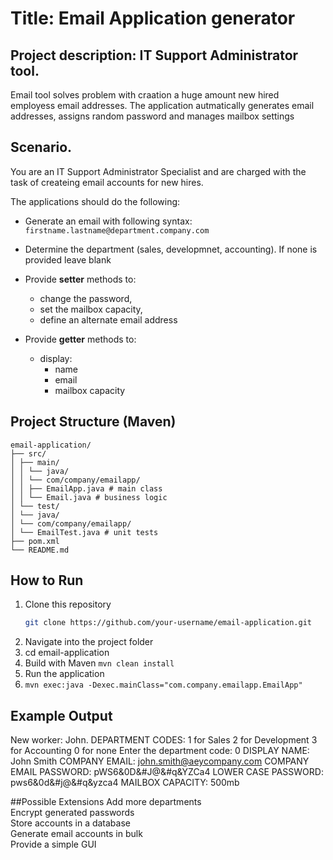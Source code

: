# Title: Email Application generator

## Project description: IT Support Administrator tool. 
Email tool solves problem with craation a huge amount new hired employess email addresses.
The application autmatically generates email addresses, assigns random password and manages 
mailbox settings

## Scenario.
You are an IT Support Administrator Specialist and are charged with the task of createing 
email accounts for new hires.

The applications should do the following:
- Generate an email with following syntax:
`firstname.lastname@department.company.com`
  
- Determine the department (sales, developmnet, accounting). If none
is provided leave blank
  
- Provide **setter** methods to:
    - change the password, 
    - set the mailbox capacity, 
    - define an alternate email address
- Provide **getter** methods to:
    - display:
        - name
        - email
        - mailbox capacity


## Project Structure (Maven)
```
email-application/
├── src/
│ ├── main/
│ │ └── java/
│ │ └── com/company/emailapp/
│ │ ├── EmailApp.java # main class
│ │ └── Email.java # business logic
│ └── test/
│ └── java/
│ └── com/company/emailapp/
│ └── EmailTest.java # unit tests
├── pom.xml
└── README.md
```

## How to Run
1. Clone this repository
   ```bash
   git clone https://github.com/your-username/email-application.git
2. Navigate into the project folder
3. cd email-application
4. Build with Maven ```mvn clean install```
5. Run the application
6. ```mvn exec:java -Dexec.mainClass="com.company.emailapp.EmailApp"```

## Example Output
New worker: John. DEPARTMENT CODES:
1 for Sales
2 for Development
3 for Accounting
0 for none
Enter the department code: 0
DISPLAY NAME: John Smith
COMPANY EMAIL: john.smith@aeycompany.com
COMPANY EMAIL PASSWORD: 	pWS6&0D&#J@&#q&YZCa4
LOWER CASE PASSWORD: 		pws6&0d&#j@&#q&yzca4
MAILBOX CAPACITY: 500mb

##Possible Extensions
Add more departments    
Encrypt generated passwords     
Store accounts in a database   
Generate email accounts in bulk    
Provide a simple GUI    
